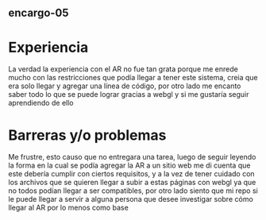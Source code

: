 ## encargo-05

# Experiencia 

La verdad la experiencia con el AR no fue tan grata porque me enrede mucho con las restricciones que podía llegar a tener este sistema, creia que era solo llegar y agregar una línea de código, por otro lado me encanto saber todo lo que se puede lograr gracias a webgl y si me gustaría seguir aprendiendo de ello 


# Barreras y/o problemas 

Me frustre, esto causo que no entregara una tarea, luego de seguir leyendo la forma en la cual se podía agregar la AR a un sitio web me di cuenta que este debería cumplir con ciertos requisitos, y a la vez de tener cuidado con los archivos que se quieren llegar a subir a estas páginas con webgl ya que no todos podían llegar a ser compatibles, por otro lado siento que mi repo si le puede llegar a servir a alguna persona que desee investigar sobre cómo llegar al AR por lo menos como base
